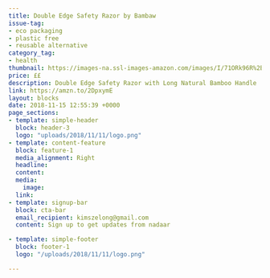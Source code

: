 ```yaml
---
title: Double Edge Safety Razor by Bambaw
issue-tag:
- eco packaging 
- plastic free
- reusable alternative
category_tag:
- health
thumbnail: https://images-na.ssl-images-amazon.com/images/I/71ORk96R%2BwL._SL1500_.jpg
price: ££
description: Double Edge Safety Razor with Long Natural Bamboo Handle | The Perfect Shave | High Quality | Sustainable and Durable | Environmentally Friendly | Fits All Double Edge Razor Blades | Bambaw
link: https://amzn.to/2DpxymE
layout: blocks
date: 2018-11-15 12:55:39 +0000
page_sections:
- template: simple-header
  block: header-3
  logo: "uploads/2018/11/11/logo.png"
- template: content-feature
  block: feature-1
  media_alignment: Right
  headline:  
  content: 
  media:
    image: 
  link: 
- template: signup-bar
  block: cta-bar
  email_recipient: kimszelong@gmail.com
  content: Sign up to get updates from nadaar

- template: simple-footer
  block: footer-1
  logo: "/uploads/2018/11/11/logo.png"

---
```

